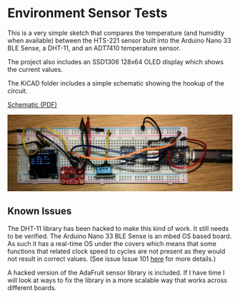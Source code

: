 # Environment Sensor Tests

This is a very simple sketch that compares the temperature (and humidity when available)
between the HTS-221 sensor built into the Arduino Nano 33 BLE Sense, a DHT-11, and an
ADT7410 temperature sensor.

The project also includes an SSD1306 128x64 OLED display which shows the current values.

The KiCAD folder includes a simple schematic showing the hookup of the circuit.

[Schematic (PDF)](assets/EnvironmentSensorTests.pdf)

![Breadboard](assets/IMG_0651.jpeg)

## Known Issues

The DHT-11 library has been hacked to make this kind of work.  It still needs to be verified.  The
Arduino Nano 33 BLE Sense is an mbed OS based board.  As such it has a real-time OS under the covers
which means that some functions that related clock speed to cycles are not present as they would not
result in correct values.  (See issue Issue 101 [here](https://github.com/arduino/ArduinoCore-nRF528x-mbedos/issues/101) for more details.)

A hacked version of the AdaFruit sensor library is included.  If I have time I will look at ways to
fix the library in a more scalable way that works across different boards.